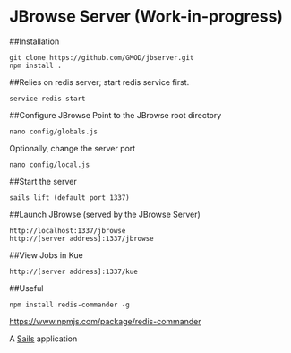 # JBrowse Server (Work-in-progress)

##Installation
```
git clone https://github.com/GMOD/jbserver.git
npm install .
```

##Relies on redis server; start redis service first.
```
service redis start
```

##Configure JBrowse
Point to the JBrowse root directory
```
nano config/globals.js
```

Optionally, change the server port
```
nano config/local.js
```


##Start the server
```
sails lift (default port 1337)
```

##Launch JBrowse (served by the JBrowse Server)
```
http://localhost:1337/jbrowse
http://[server address]:1337/jbrowse
```

##View Jobs in Kue
```
http://[server address]:1337/kue
```

##Useful
```
npm install redis-commander -g
```
https://www.npmjs.com/package/redis-commander


A [Sails](http://sailsjs.org) application
